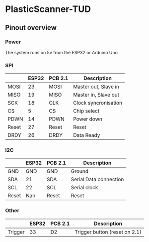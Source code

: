 # PlasticScanner-TUD

## Pinout overview
### Power
The system runs on 5v from the ESP32 or Arduino Uno

### SPI
|           | ESP32   | PCB 2.1     | Description                   | 
| --------- | ------- |  ---------- | ----------------------------- |
| MOSI      | 23      | MOSI        | Master out, Slave in          | 
| MISO      | 19      | MISO        | Master in, Slave out          | 
| SCK       | 18      | CLK         | Clock syncronisation          |       
| CS        | 5       | CS          | Chip select                   | 
| PDWN      | 14      | PDWN        | Power down                    | 
| Reset     | 27      | Reset       | Reset                         | 
| DRDY      | 26      | DRDY        | Data Ready                    | 


### I2C
|           | ESP32   | PCB 2.1    | Description                   | 
| --------- | ------- | ---------- | ----------------------------- |
| GND       | GND     | GND        | Ground                        | 
| SDA       | 21      | SDA        | Serial Data connection        | 
| SCL       | 22      | SCL        | Serial clock                  | 
| Reset     | Nan     | Reset      | Reset                         | 


### Other
|           | ESP32   | PCB 2.1    | Description                   | 
| --------- | ------- | ---------- | ----------------------------- |
| Trigger   | 33      | D2         | Trigger button (reset on 2.1) | 
